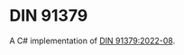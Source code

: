 # DIN 91379

A C# implementation of [DIN 91379:2022-08](https://www.beuth.de/de/norm/din-91379/353496133).
